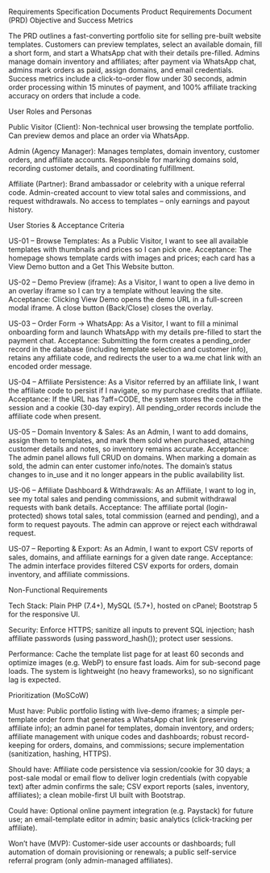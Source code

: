 Requirements Specification Documents
Product Requirements Document (PRD)
Objective and Success Metrics

The PRD outlines a fast-converting portfolio site for selling pre-built website templates. Customers can preview templates, select an available domain, fill a short form, and start a WhatsApp chat with their details pre-filled. Admins manage domain inventory and affiliates; after payment via WhatsApp chat, admins mark orders as paid, assign domains, and email credentials. Success metrics include a click-to-order flow under 30 seconds, admin order processing within 15 minutes of payment, and 100% affiliate tracking accuracy on orders that include a code.

User Roles and Personas

Public Visitor (Client): Non-technical user browsing the template portfolio. Can preview demos and place an order via WhatsApp.

Admin (Agency Manager): Manages templates, domain inventory, customer orders, and affiliate accounts. Responsible for marking domains sold, recording customer details, and coordinating fulfillment.

Affiliate (Partner): Brand ambassador or celebrity with a unique referral code. Admin-created account to view total sales and commissions, and request withdrawals. No access to templates – only earnings and payout history.

User Stories & Acceptance Criteria

US-01 – Browse Templates: As a Public Visitor, I want to see all available templates with thumbnails and prices so I can pick one. Acceptance: The homepage shows template cards with images and prices; each card has a View Demo button and a Get This Website button.

US-02 – Demo Preview (iframe): As a Visitor, I want to open a live demo in an overlay iframe so I can try a template without leaving the site. Acceptance: Clicking View Demo opens the demo URL in a full-screen modal iframe. A close button (Back/Close) closes the overlay.

US-03 – Order Form → WhatsApp: As a Visitor, I want to fill a minimal onboarding form and launch WhatsApp with my details pre-filled to start the payment chat. Acceptance: Submitting the form creates a pending_order record in the database (including template selection and customer info), retains any affiliate code, and redirects the user to a wa.me chat link with an encoded order message.

US-04 – Affiliate Persistence: As a Visitor referred by an affiliate link, I want the affiliate code to persist if I navigate, so my purchase credits that affiliate. Acceptance: If the URL has ?aff=CODE, the system stores the code in the session and a cookie (30-day expiry). All pending_order records include the affiliate code when present.

US-05 – Domain Inventory & Sales: As an Admin, I want to add domains, assign them to templates, and mark them sold when purchased, attaching customer details and notes, so inventory remains accurate. Acceptance: The admin panel allows full CRUD on domains. When marking a domain as sold, the admin can enter customer info/notes. The domain’s status changes to in_use and it no longer appears in the public availability list.

US-06 – Affiliate Dashboard & Withdrawals: As an Affiliate, I want to log in, see my total sales and pending commissions, and submit withdrawal requests with bank details. Acceptance: The affiliate portal (login-protected) shows total sales, total commission (earned and pending), and a form to request payouts. The admin can approve or reject each withdrawal request.

US-07 – Reporting & Export: As an Admin, I want to export CSV reports of sales, domains, and affiliate earnings for a given date range. Acceptance: The admin interface provides filtered CSV exports for orders, domain inventory, and affiliate commissions.

Non-Functional Requirements

Tech Stack: Plain PHP (7.4+), MySQL (5.7+), hosted on cPanel; Bootstrap 5 for the responsive UI.

Security: Enforce HTTPS; sanitize all inputs to prevent SQL injection; hash affiliate passwords (using password_hash()); protect user sessions.

Performance: Cache the template list page for at least 60 seconds and optimize images (e.g. WebP) to ensure fast loads. Aim for sub-second page loads. The system is lightweight (no heavy frameworks), so no significant lag is expected.

Prioritization (MoSCoW)

Must have: Public portfolio listing with live-demo iframes; a simple per-template order form that generates a WhatsApp chat link (preserving affiliate info); an admin panel for templates, domain inventory, and orders; affiliate management with unique codes and dashboards; robust record-keeping for orders, domains, and commissions; secure implementation (sanitization, hashing, HTTPS).

Should have: Affiliate code persistence via session/cookie for 30 days; a post-sale modal or email flow to deliver login credentials (with copyable text) after admin confirms the sale; CSV export reports (sales, inventory, affiliates); a clean mobile-first UI built with Bootstrap.

Could have: Optional online payment integration (e.g. Paystack) for future use; an email-template editor in admin; basic analytics (click-tracking per affiliate).

Won’t have (MVP): Customer-side user accounts or dashboards; full automation of domain provisioning or renewals; a public self-service referral program (only admin-managed affiliates).
